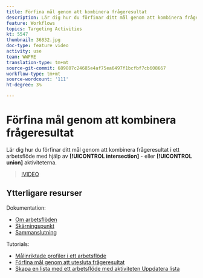 ```yaml
---
title: Förfina mål genom att kombinera frågeresultat
description: Lär dig hur du förfinar ditt mål genom att kombinera frågeresultat i ett arbetsflöde med skärnings- eller unionsaktiviteterna.
feature: Workflows
topics: Targeting Activities
kt: 5547
thumbnail: 36832.jpg
doc-type: feature video
activity: use
team: WWFRE
translation-type: tm+mt
source-git-commit: 689807c24685e4af75ea6497f1bcfbf7cb608667
workflow-type: tm+mt
source-wordcount: '111'
ht-degree: 3%

---
```



# Förfina mål genom att kombinera frågeresultat

Lär dig hur du förfinar ditt mål genom att kombinera frågeresultat i ett arbetsflöde med hjälp av **[!UICONTROL intersection]** - eller **[!UICONTROL union]** aktiviteterna.

>[!VIDEO](https://video.tv.adobe.com/v/36832?quality=12)

## Ytterligare resurser

Dokumentation:

* [Om arbetsflöden](https://docs.adobe.com/content/help/en/campaign-classic/using/automating-with-workflows/introduction/about-workflows.html)
* [Skärningspunkt](https://docs.adobe.com/content/help/en/campaign-classic/using/automating-with-workflows/targeting-activities/intersection.html)
* [Sammanslutning](https://docs.adobe.com/content/help/en/campaign-classic/using/automating-with-workflows/targeting-activities/union.html)

Tutorials:

* [Målinriktade profiler i ett arbetsflöde](/help/acc/getting-started/targeting-profiles-in-a-workflow.md)
* [Förfina mål genom att utesluta frågeresultat](/help/acc/automating-with-workflows/refining-targets-by-excluding-query-results.md)
* [Skapa en lista med ett arbetsflöde med aktiviteten Uppdatera lista](/help/acc/automating-with-workflows/using-the-update-list-activity.md)
